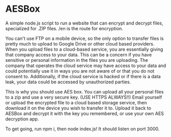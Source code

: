 # AESBox
A simple node.js script to run a website that can encrypt and decrypt files, specialized for .ZIP files.
/en is the route for encryption.

You can't use FTP on a mobile device, so the only option to transfer files is pretty much to upload to Google Drive or other cloud based providers.
When you upload files to a cloud-based service, you are essentially giving that company access to your data. This can be a concern if you have sensitive or personal information in the files you are uploading. The company that operates the cloud service may have access to your data and could potentially use it in ways you are not aware of or that you do not consent to. Additionally, if the cloud service is hacked or if there is a data leak, your data could be accessed by unauthorized parties.

This is why you should use AES box. You can upload all your personal files to a zip and use a very secure key. (USE HTTPS ALWAYS!!)
Email yourself or upload the encrypted file to a cloud based storage service, then download it on the device you wish to transfer it to.
Upload it back to AESBox and decrypt it with the key you remembered, or use your own AES decryption app.

To get going, run npm i, then node index.js! It should listen on port 3000. 
